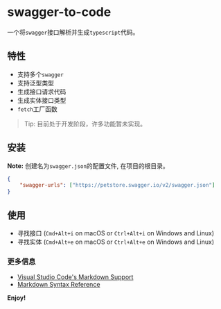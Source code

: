 # swagger-to-code

一个将`swagger`接口解析并生成`typescript`代码。

## 特性

-   支持多个`swagger`
-   支持泛型类型
-   生成接口请求代码
-   生成实体接口类型
-   `fetch`工厂函数

> Tip: 目前处于开发阶段，许多功能暂未实现。

## 安装

**Note:** 创建名为`swagger.json`的配置文件, 在项目的根目录。

```json
{
    "swagger-urls": ["https://petstore.swagger.io/v2/swagger.json"]
}
```

## 使用

-   寻找接口 (`Cmd+Alt+i` on macOS or `Ctrl+Alt+i` on Windows and Linux)
-   寻找实体 (`Cmd+Alt+e` on macOS or `Ctrl+Alt+e` on Windows and Linux)

### 更多信息

-   [Visual Studio Code's Markdown Support](http://code.visualstudio.com/docs/languages/markdown)
-   [Markdown Syntax Reference](https://help.github.com/articles/markdown-basics/)

**Enjoy!**
